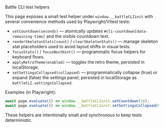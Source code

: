 Battle CLI test helpers

This page exposes a small test helper under `window.__battleCLIinit` with several convenience methods used by Playwright/Vitest tests:

- `setCountdown(seconds)` — atomically updates `#cli-countdown[data-remaining-time]` and the visible countdown text.
- `renderSkeletonStats(count)` / `clearSkeletonStats()` — manage skeleton stat placeholders used to avoid layout shifts in visual tests.
- `focusStats()` / `focusNextHint()` — programmatic focus helpers for keyboard flows.
- `applyRetroTheme(enabled)` — toggles the retro theme, persisted in localStorage.
- `setSettingsCollapsed(collapsed)` — programmatically collapse (true) or expand (false) the settings panel; persisted in localStorage as `battleCLI.settingsCollapsed`.

Examples (in Playwright):

```js
await page.evaluate(() => window.__battleCLIinit.setCountdown(3));
await page.evaluate(() => window.__battleCLIinit.setSettingsCollapsed(true));
```

These helpers are intentionally small and synchronous to keep tests deterministic.
